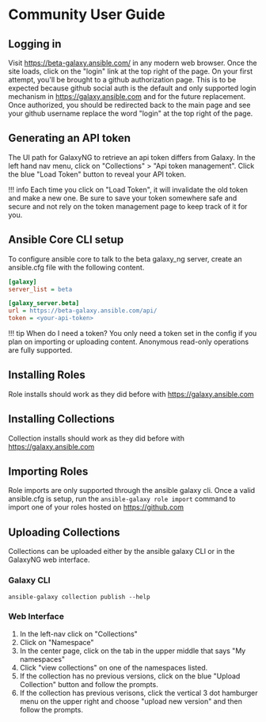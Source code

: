 # Community User Guide

## Logging in

Visit https://beta-galaxy.ansible.com/ in any modern web browser. Once the site loads, click on the "login" link
at the top right of the page. On your first attempt, you'll be brought to a github authorization page. This is
to be expected because github social auth is the default and only supported login mechanism in https://galaxy.ansible.com and for the future replacement. Once authorized, you should be redirected back to the main page and see your github username replace the word "login" at the top right of the page.

## Generating an API token

The UI path for GalaxyNG to retrieve an api token differs from Galaxy. In the left hand nav menu, click on "Collections" > "Api token management". Click the blue "Load Token" button to reveal your API token.


!!! info
    Each time you click on "Load Token", it will invalidate the old token and make a new one. Be sure to save
    your token somewhere safe and secure and not rely on the token management page to keep track of it for you. 

## Ansible Core CLI setup

To configure ansible core to talk to the beta galaxy_ng server, create an ansible.cfg file with the following content.

```ini
[galaxy]
server_list = beta

[galaxy_server.beta]
url = https://beta-galaxy.ansible.com/api/
token = <your-api-token>
```

!!! tip When do I need a token?
    You only need a token set in the config if you plan on importing or uploading content. Anonymous
    read-only operations are fully supported.


## Installing Roles

Role installs should work as they did before with https://galaxy.ansible.com


## Installing Collections

Collection installs should work as they did before with https://galaxy.ansible.com


## Importing Roles

Role imports are only supported through the ansible galaxy cli. Once a valid ansible.cfg is setup, run the `ansible-galaxy role import` command to import one of your roles hosted on https://github.com

## Uploading Collections

Collections can be uploaded either by the ansible galaxy CLI or in the GalaxyNG web interface.

### Galaxy CLI

`ansible-galaxy collection publish --help`

### Web Interface

1. In the left-nav click on "Collections"
2. Click on "Namespace"
3. In the center page, click on the tab in the upper middle that says "My namespaces"
4. Click "view collections" on one of the namespaces listed.
5. If the collection has no previous versions, click on the blue "Upload Collection" button and follow the prompts.
6. If the collection has previous verisons, click the vertical 3 dot hamburger menu on the upper right and choose "upload new version" and then follow the prompts.
